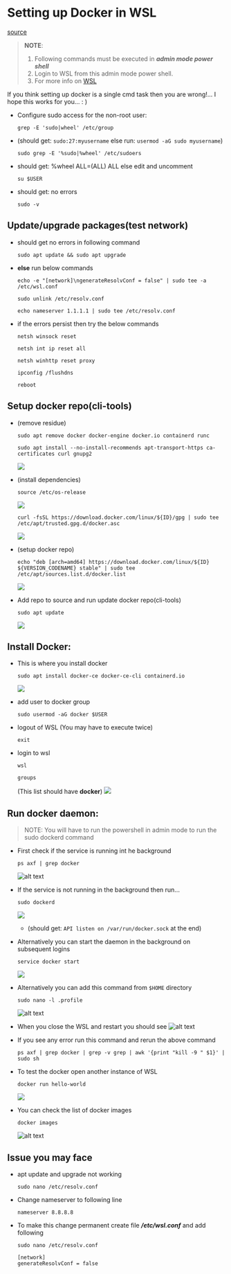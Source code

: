 # Setting up Docker in WSL
[source](https://dev.to/bowmanjd/install-docker-on-windows-wsl-without-docker-desktop-34m9)<br>
> **NOTE**:
> 1. Following commands must be executed in ***admin mode power shell***
> 2. Login to WSL from this admin mode power shell.
> 3. For more info on [WSL](https://docs.microsoft.com/en-us/windows/wsl/install-win10)
> 
If you think setting up docker is a single cmd task then you are wrong!... I hope this works for you... : )
- Configure sudo access for the non-root user:
  ```
  grep -E 'sudo|wheel' /etc/group
  ```
- (should get: `sudo:27:myusername` else run: `usermod -aG sudo myusername`)
  ```
  sudo grep -E '%sudo|%wheel' /etc/sudoers
  ```
- should get: %wheel ALL=(ALL) ALL else edit and uncomment
  ```
  su $USER
  ```
- should get: no errors
  ```
  sudo -v
  ```

## Update/upgrade packages(test network)
- should get no errors in following command
  ```
  sudo apt update && sudo apt upgrade
  ```

- **else** run below commands
  ```
  echo -e "[network]\ngenerateResolvConf = false" | sudo tee -a /etc/wsl.conf
  ```
  ```
  sudo unlink /etc/resolv.conf
  ```
  ```
  echo nameserver 1.1.1.1 | sudo tee /etc/resolv.conf
  ```

- if the errors persist then try the below commands
  ```
  netsh winsock reset
  ```
  ```
  netsh int ip reset all
  ```
  ```
  netsh winhttp reset proxy
  ```
  ```
  ipconfig /flushdns
  ```
  ```
  reboot
  ```

## Setup docker repo(cli-tools)
- (remove residue)
  ```
  sudo apt remove docker docker-engine docker.io containerd runc
  ```
  ```
  sudo apt install --no-install-recommends apt-transport-https ca-certificates curl gnupg2
  ```
  ![](images/image-10.png)

- (install dependencies)
  ```
  source /etc/os-release
  ```
  ![](images/image-11.png)
  ```
  curl -fsSL https://download.docker.com/linux/${ID}/gpg | sudo tee /etc/apt/trusted.gpg.d/docker.asc
  ```
  ![](images/image-13.png)
  
- (setup docker repo)
  ```
  echo "deb [arch=amd64] https://download.docker.com/linux/${ID} ${VERSION_CODENAME} stable" | sudo tee /etc/apt/sources.list.d/docker.list
  ```
  ![](images/image-14.png)

- Add repo to source and run update docker repo(cli-tools) 
  ```
  sudo apt update
  ```
  ![](images/image-15.png)

##  Install Docker:
- This is where you install docker
  ```
  sudo apt install docker-ce docker-ce-cli containerd.io
  ```
  ![](images/image-16.png)

- add user to docker group
  ```
  sudo usermod -aG docker $USER
  ```

- logout of WSL (You may have to execute twice)
  ```
  exit
  ```

- login to wsl
  ```
  wsl
  ```
  ```
  groups
  ```
  (This list should have **docker**)
  ![](images/image-17.png)

## Run docker daemon:
> NOTE: You will have to run the powershell in admin mode to run the sudo dockerd command
- First check if the service is running int he background
  ```
  ps axf | grep docker
  ```
  ![alt text](images/image-27.png)

- If the service is not running in the background then run...
  ```
  sudo dockerd
  ```
  ![](images/image-18.png)
  - (should get: `API listen on /var/run/docker.sock` at the end)
  
- Alternatively you can start the daemon in the background on subsequent logins
  ```
  service docker start
  ```
  ![](images/image-25.png)

- Alternatively you can add this command from `$HOME` directory
  ```
  sudo nano -l .profile
  ```
  ![alt text](images/image-28.png)

- When you close the WSL and restart you should see
  ![alt text](images/image-29.png)

- If you see any error run this command and rerun the above command
  ```
  ps axf | grep docker | grep -v grep | awk '{print "kill -9 " $1}' | sudo sh
  ```

- To test the docker open another instance of WSL
  ```
  docker run hello-world
  ```
  ![](images/image-19.png)

- You can check the list of docker images
  ```
  docker images
  ```
  ![alt text](images/image-26.png)

## Issue you may face
- apt update and upgrade not working
  ```
  sudo nano /etc/resolv.conf
  ```
  
- Change nameserver to following line
  ```
  nameserver 8.8.8.8
  ```

- To make this change permanent create file **_/etc/wsl.conf_** and add following
  ```
  sudo nano /etc/resolv.conf
  ```
  ```
  [network]
  generateResolvConf = false
  ```